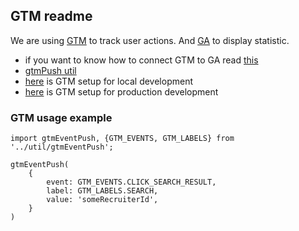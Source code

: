 ## GTM readme
We are using [GTM](https://tagmanager.google.com) to track user actions.
And [GA](https://analytics.google.com) to display statistic.

- if you want to know how to connect GTM to GA read [this](https://support.usabilla.com/hc/en-us/articles/360015738812-Integration-with-Google-Analytics-using-GTM-Data-Layer)
- [gtmPush util](./gtmPush.js)
- [here](../../../public/index.html) is GTM setup for local development
- [here](../../../templates/base.html.twig) is GTM setup for production development

### GTM usage example
```
import gtmEventPush, {GTM_EVENTS, GTM_LABELS} from '../util/gtmEventPush';

gtmEventPush(
    {
        event: GTM_EVENTS.CLICK_SEARCH_RESULT,
        label: GTM_LABELS.SEARCH,
        value: 'someRecruiterId',
    }
)
```

